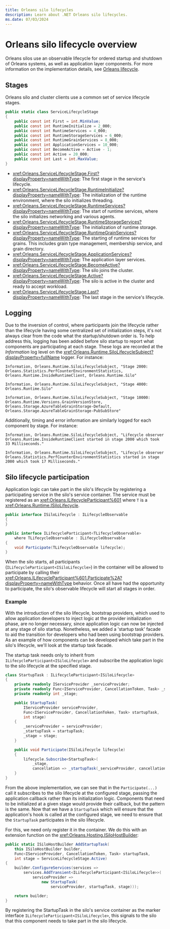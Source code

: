 ```yaml
---
title: Orleans silo lifecycles
description: Learn about .NET Orleans silo lifecycles.
ms.date: 07/03/2024
---
```


# Orleans silo lifecycle overview

Orleans silos use an observable lifecycle for ordered startup and shutdown of Orleans systems, as well as application layer components. For more information on the implementation details, see [Orleans lifecycle](../implementation/orleans-lifecycle.md).

## Stages

Orleans silo and cluster clients use a common set of service lifecycle stages.

```csharp
public static class ServiceLifecycleStage
{
    public const int First = int.MinValue;
    public const int RuntimeInitialize = 2_000;
    public const int RuntimeServices = 4_000;
    public const int RuntimeStorageServices = 6_000;
    public const int RuntimeGrainServices = 8_000;
    public const int ApplicationServices = 10_000;
    public const int BecomeActive = Active - 1;
    public const int Active = 20_000;
    public const int Last = int.MaxValue;
}
```

- <xref:Orleans.ServiceLifecycleStage.First?displayProperty=nameWithType>: The first stage in the service's lifecycle.
- <xref:Orleans.ServiceLifecycleStage.RuntimeInitialize?displayProperty=nameWithType>: The initialization of the runtime environment, where the silo initializes threading.
- <xref:Orleans.ServiceLifecycleStage.RuntimeServices?displayProperty=nameWithType>: The start of runtime services, where the silo initializes networking and various agents.
- <xref:Orleans.ServiceLifecycleStage.RuntimeStorageServices?displayProperty=nameWithType>: The initialization of runtime storage.
- <xref:Orleans.ServiceLifecycleStage.RuntimeGrainServices?displayProperty=nameWithType>: The starting of runtime services for grains. This includes grain type management, membership service, and grain directory.
- <xref:Orleans.ServiceLifecycleStage.ApplicationServices?displayProperty=nameWithType>: The application layer services.
- <xref:Orleans.ServiceLifecycleStage.BecomeActive?displayProperty=nameWithType>: The silo joins the cluster.
- <xref:Orleans.ServiceLifecycleStage.Active?displayProperty=nameWithType>: The silo is active in the cluster and ready to accept workload.
- <xref:Orleans.ServiceLifecycleStage.Last?displayProperty=nameWithType>: The last stage in the service's lifecycle.

## Logging

Due to the inversion of control, where participants join the lifecycle rather than the lifecycle having some centralized set of initialization steps, it's not always clear from the code what the startup/shutdown order is. To help address this, logging has been added before silo startup to report what components are participating at each stage. These logs are recorded at the _Information_ log level on the <xref:Orleans.Runtime.SiloLifecycleSubject?displayProperty=fullName> logger. For instance:

```Output
Information, Orleans.Runtime.SiloLifecycleSubject, "Stage 2000: Orleans.Statistics.PerfCounterEnvironmentStatistics, Orleans.Runtime.InsideRuntimeClient, Orleans.Runtime.Silo"

Information, Orleans.Runtime.SiloLifecycleSubject, "Stage 4000: Orleans.Runtime.Silo"

Information, Orleans.Runtime.SiloLifecycleSubject, "Stage 10000: Orleans.Runtime.Versions.GrainVersionStore, Orleans.Storage.AzureTableGrainStorage-Default, Orleans.Storage.AzureTableGrainStorage-PubSubStore"
```

Additionally, timing and error information are similarly logged for each component by stage. For instance:

```Output
Information, Orleans.Runtime.SiloLifecycleSubject, "Lifecycle observer Orleans.Runtime.InsideRuntimeClient started in stage 2000 which took 33 Milliseconds."

Information, Orleans.Runtime.SiloLifecycleSubject, "Lifecycle observer Orleans.Statistics.PerfCounterEnvironmentStatistics started in stage 2000 which took 17 Milliseconds."
```

## Silo lifecycle participation

Application logic can take part in the silo's lifecycle by registering a participating service in the silo's service container. The service must be registered as an <xref:Orleans.ILifecycleParticipant%601> where `T` is a <xref:Orleans.Runtime.ISiloLifecycle>.

```csharp
public interface ISiloLifecycle : ILifecycleObservable
{
}

public interface ILifecycleParticipant<TLifecycleObservable>
    where TLifecycleObservable : ILifecycleObservable
{
    void Participate(TLifecycleObservable lifecycle);
}
```

When the silo starts, all participants (`ILifecycleParticipant<ISiloLifecycle>`) in the container will be allowed to participate by calling their <xref:Orleans.ILifecycleParticipant%601.Participate%2A?displayProperty=nameWithType> behavior. Once all have had the opportunity to participate, the silo's observable lifecycle will start all stages in order.

### Example

With the introduction of the silo lifecycle, bootstrap providers, which used to allow application developers to inject logic at the provider initialization phase, are no longer necessary, since application logic can now be injected at any stage of silo startup. Nonetheless, we added a 'startup task' facade to aid the transition for developers who had been using bootstrap providers. As an example of how components can be developed which take part in the silo's lifecycle, we'll look at the startup task facade.

The startup task needs only to inherit from `ILifecycleParticipant<ISiloLifecycle>` and subscribe the application logic to the silo lifecycle at the specified stage.

```csharp
class StartupTask : ILifecycleParticipant<ISiloLifecycle>
{
    private readonly IServiceProvider _serviceProvider;
    private readonly Func<IServiceProvider, CancellationToken, Task> _startupTask;
    private readonly int _stage;

    public StartupTask(
        IServiceProvider serviceProvider,
        Func<IServiceProvider, CancellationToken, Task> startupTask,
        int stage)
    {
        _serviceProvider = serviceProvider;
        _startupTask = startupTask;
        _stage = stage;
    }

    public void Participate(ISiloLifecycle lifecycle)
    {
        lifecycle.Subscribe<StartupTask>(
            _stage,
            cancellation => _startupTask(_serviceProvider, cancellation));
    }
}
```

From the above implementation, we can see that in the `Participate(...)` call it subscribes to the silo lifecycle at the configured stage, passing the application callback rather than its initialization logic. Components that need to be initialized at a given stage would provide their callback, but the pattern is the same. Now that we have a `StartupTask` which will ensure that the application's hook is called at the configured stage, we need to ensure that the `StartupTask` participates in the silo lifecycle.

For this, we need only register it in the container. We do this with an extension function on the <xref:Orleans.Hosting.ISiloHostBuilder>:

```csharp
public static ISiloHostBuilder AddStartupTask(
    this ISiloHostBuilder builder,
    Func<IServiceProvider, CancellationToken, Task> startupTask,
    int stage = ServiceLifecycleStage.Active)
{
    builder.ConfigureServices(services =>
        services.AddTransient<ILifecycleParticipant<ISiloLifecycle>>(
            serviceProvider =>
                new StartupTask(
                    serviceProvider, startupTask, stage)));

    return builder;
}
```

By registering the StartupTask in the silo's service container as the marker interface `ILifecycleParticipant<ISiloLifecycle>`, this signals to the silo that this component needs to take part in the silo lifecycle.

